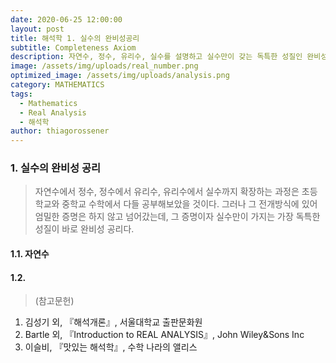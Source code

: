 ```yaml
---
date: 2020-06-25 12:00:00
layout: post
title: 해석학 1. 실수의 완비성공리
subtitle: Completeness Axiom
description: 자연수, 정수, 유리수, 실수를 설명하고 실수만이 갖는 독특한 성질인 완비성공리를 소개한다.
image: /assets/img/uploads/real_number.png
optimized_image: /assets/img/uploads/analysis.png
category: MATHEMATICS
tags:
  - Mathematics
  - Real Analysis
  - 해석학
author: thiagorossener
---
```

### 1. 실수의 완비성 공리
> 자연수에서 정수, 정수에서 유리수, 유리수에서 실수까지 확장하는 과정은 초등학교와 중학교 수학에서 다들 공부해보았을 것이다. 그러나 그 전개방식에 있어 엄밀한 증명은 하지 않고 넘어갔는데, 그 증명이자 실수만이 가지는 가장 독특한 성질이 바로 완비성 공리다. 

#### 1.1. 자연수

#### 1.2. 

>(참고문헌)
1. 김성기 외, 『해석개론』, 서울대학교 출판문화원
2. Bartle 외, 『Introduction to REAL ANALYSIS』, John Wiley&Sons Inc
3. 이슬비, 『맛있는 해석학』, 수학 나라의 앨리스